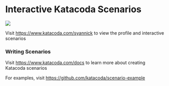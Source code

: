 # Interactive Katacoda Scenarios

[![](http://shields.katacoda.com/katacoda/syannick/count.svg)](https://www.katacoda.com/syannick "Get your profile on Katacoda.com")

Visit https://www.katacoda.com/syannick to view the profile and interactive scenarios

### Writing Scenarios
Visit https://www.katacoda.com/docs to learn more about creating Katacoda scenarios

For examples, visit https://github.com/katacoda/scenario-example
